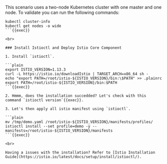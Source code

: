 This scenario uses a two-node Kubernetes cluster with one master and one node. To validate you can run the following commands:

```plain
kubectl cluster-info
kubectl get nodes -o wide
```{{exec}}

<br>

### Install Istioctl and Deploy Istio Core Component

1. Install `istioctl`.

```plain
export ISTIO_VERSION=1.13.3
curl -L https://istio.io/downloadIstio | TARGET_ARCH=x86_64 sh -
echo "export PATH=/root/istio-${ISTIO_VERSION}/bin:\$PATH" >> .plainrc
export PATH=/root/istio-${ISTIO_VERSION}/bin:$PATH
```{{exec}}

2. Hmmm, does the installation succedded? Let's check with this command `istioctl version`{{exec}}.

3. Let's then apply all istio manifest using `istioctl`.

```plain
mv /tmp/demo.yaml /root/istio-${ISTIO_VERSION}/manifests/profiles/
istioctl install --set profile=demo -y --manifests=/root/istio-${ISTIO_VERSION}/manifests
```{{exec}}

<br>

Having a issues with the installation? Refer to [Istio Installation Guide](https://istio.io/latest/docs/setup/install/istioctl/).
